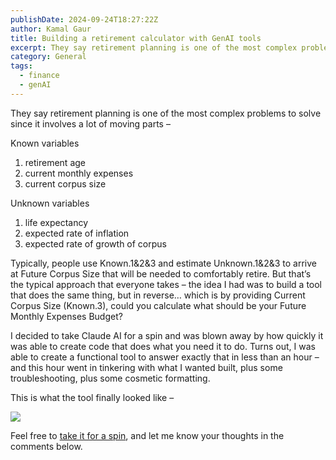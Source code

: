 ```yaml
---
publishDate: 2024-09-24T18:27:22Z
author: Kamal Gaur
title: Building a retirement calculator with GenAI tools 
excerpt: They say retirement planning is one of the most complex problems to solve since it involves a lot of moving parts – Known variables Unknown… 
category: General
tags:
  - finance
  - genAI
---
```


They say retirement planning is one of the most complex problems to solve since it involves a lot of moving parts –

Known variables

1. retirement age
2. current monthly expenses
3. current corpus size

Unknown variables

1. life expectancy
2. expected rate of inflation
3. expected rate of growth of corpus

Typically, people use Known.1&2&3 and estimate Unknown.1&2&3 to arrive at Future Corpus Size that will be needed to comfortably retire. But that’s the typical approach that everyone takes – the idea I had was to build a tool that does the same thing, but in reverse… which is by providing Current Corpus Size (Known.3), could you calculate what should be your Future Monthly Expenses Budget?

I decided to take Claude AI for a spin and was blown away by how quickly it was able to create code that does what you need it to do. Turns out, I was able to create a functional tool to answer exactly that in less than an hour – and this hour went in tinkering with what I wanted built, plus some troubleshooting, plus some cosmetic formatting.

This is what the tool finally looked like – 

[![](https://kamalgaur.com/wp-content/uploads/2024/09/v3.9-1024x842.png)](https://kamalgaur.com/wp-content/uploads/2024/09/v3.9.png)

Feel free to [take it for a spin](https://claude.site/artifacts/0a673300-656a-4b16-8123-3854e5fcb4e8), and let me know your thoughts in the comments below.
